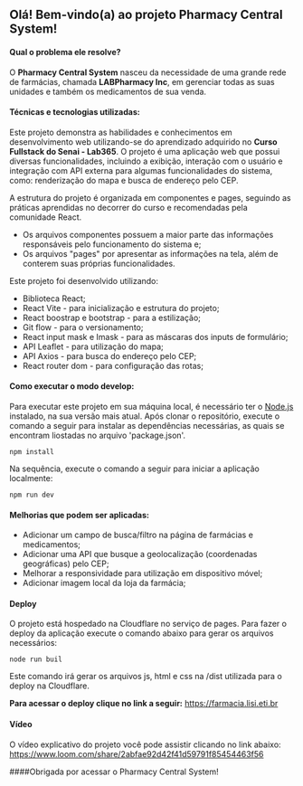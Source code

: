 ## Olá! Bem-vindo(a) ao projeto Pharmacy Central System!

#### Qual o problema ele resolve?
O **Pharmacy Central System** nasceu da necessidade de uma grande rede de farmácias, chamada **LABPharmacy Inc**, em gerenciar todas as suas unidades e também os medicamentos de sua venda.

#### Técnicas e tecnologias utilizadas:

Este projeto demonstra as habilidades e conhecimentos em desenvolvimento web utilizando-se do aprendizado adquirido no **Curso Fullstack do Senai - Lab365**. O projeto é uma aplicação web que possui diversas funcionalidades, incluindo a exibição, interação com o usuário e integração com API externa para algumas funcionalidades do sistema, como: renderização do mapa e busca de endereço pelo CEP.


A estrutura do projeto é organizada em componentes e pages, seguindo as práticas aprendidas no decorrer do curso e recomendadas pela comunidade React. 
-  Os arquivos componentes possuem a maior parte das informações responsáveis pelo funcionamento do sistema e;
- Os arquivos "pages" por apresentar as informações na tela, além de conterem suas próprias funcionalidades.

Este projeto foi desenvolvido utilizando:
- Biblioteca React;
- React Vite - para inicialização e estrutura do projeto;
- React boostrap e bootstrap - para a estilização;
- Git flow - para o versionamento;
- React input mask e Imask - para as máscaras dos inputs de formulário;
- API Leaflet - para utilização do mapa;
- API Axios - para busca do endereço pelo CEP;
- React router dom - para configuração das rotas;


#### Como executar o modo develop:
Para executar este projeto em sua máquina local, é necessário ter o [Node.js](https://nodejs.org/en/download) instalado, na sua versão mais atual. Após clonar o repositório, execute o comando a seguir para instalar as dependências necessárias, as quais se encontram liostadas no arquivo 'package.json'.

```console
npm install
``` 

 Na sequência, execute o comando a seguir para iniciar a aplicação localmente:
 
 ```console
 npm run dev
 ```


#### Melhorias que podem ser aplicadas:
 - Adicionar um campo de busca/filtro na página de farmácias e medicamentos;
 - Adicionar uma API que busque a geolocalização (coordenadas geográficas) pelo CEP;
 - Melhorar a responsividade para utilização em dispositivo móvel;
 - Adicionar imagem local da loja da farmácia;


#### Deploy
 O projeto está hospedado na Cloudflare no serviço de pages. 
 Para fazer o deploy da aplicação execute o comando abaixo para gerar os arquivos necessários:

 ```console
 node run buil
 ```
 Este comando irá gerar os arquivos js, html e css na /dist utilizada para o deploy na Cloudflare.

 **Para acessar o deploy clique no link a seguir:**
 https://farmacia.lisi.eti.br


 #### Vídeo

O vídeo explicativo do projeto você pode assistir clicando no link abaixo:
https://www.loom.com/share/2abfae92d42f41d59791f85454463f56


####Obrigada por acessar o Pharmacy Central System!
